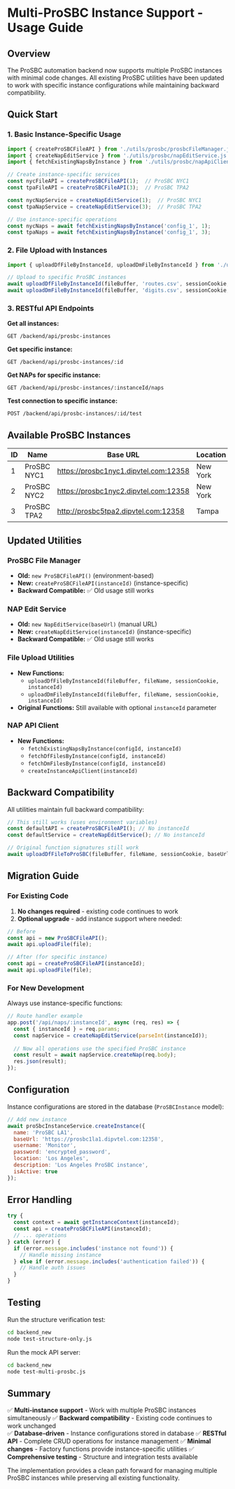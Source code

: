 # Multi-ProSBC Instance Support - Usage Guide

## Overview

The ProSBC automation backend now supports multiple ProSBC instances with minimal code changes. All existing ProSBC utilities have been updated to work with specific instance configurations while maintaining backward compatibility.

## Quick Start

### 1. Basic Instance-Specific Usage

```javascript
import { createProSBCFileAPI } from './utils/prosbc/prosbcFileManager.js';
import { createNapEditService } from './utils/prosbc/napEditService.js';
import { fetchExistingNapsByInstance } from './utils/prosbc/napApiClientFixed.js';

// Create instance-specific services
const nycFileAPI = createProSBCFileAPI(1);  // ProSBC NYC1
const tpaFileAPI = createProSBCFileAPI(3);  // ProSBC TPA2

const nycNapService = createNapEditService(1);  // ProSBC NYC1
const tpaNapService = createNapEditService(3);  // ProSBC TPA2

// Use instance-specific operations
const nycNaps = await fetchExistingNapsByInstance('config_1', 1);
const tpaNaps = await fetchExistingNapsByInstance('config_1', 3);
```

### 2. File Upload with Instances

```javascript
import { uploadDfFileByInstanceId, uploadDmFileByInstanceId } from './utils/prosbc/fileUpload.js';

// Upload to specific ProSBC instances
await uploadDfFileByInstanceId(fileBuffer, 'routes.csv', sessionCookie, 1); // NYC1
await uploadDmFileByInstanceId(fileBuffer, 'digits.csv', sessionCookie, 3); // TPA2
```

### 3. RESTful API Endpoints

**Get all instances:**
```
GET /backend/api/prosbc-instances
```

**Get specific instance:**
```
GET /backend/api/prosbc-instances/:id
```

**Get NAPs for specific instance:**
```
GET /backend/api/prosbc-instances/:instanceId/naps
```

**Test connection to specific instance:**
```
POST /backend/api/prosbc-instances/:id/test
```

## Available ProSBC Instances

| ID | Name | Base URL | Location |
|----|------|----------|----------|
| 1 | ProSBC NYC1 | https://prosbc1nyc1.dipvtel.com:12358 | New York |
| 2 | ProSBC NYC2 | https://prosbc1nyc2.dipvtel.com:12358 | New York |
| 3 | ProSBC TPA2 | http://prosbc5tpa2.dipvtel.com:12358 | Tampa |

## Updated Utilities

### ProSBC File Manager
- **Old:** `new ProSBCFileAPI()` (environment-based)
- **New:** `createProSBCFileAPI(instanceId)` (instance-specific)
- **Backward Compatible:** ✅ Old usage still works

### NAP Edit Service
- **Old:** `new NapEditService(baseUrl)` (manual URL)
- **New:** `createNapEditService(instanceId)` (instance-specific)
- **Backward Compatible:** ✅ Old usage still works

### File Upload Utilities
- **New Functions:**
  - `uploadDfFileByInstanceId(fileBuffer, fileName, sessionCookie, instanceId)`
  - `uploadDmFileByInstanceId(fileBuffer, fileName, sessionCookie, instanceId)`
- **Original Functions:** Still available with optional `instanceId` parameter

### NAP API Client
- **New Functions:**
  - `fetchExistingNapsByInstance(configId, instanceId)`
  - `fetchDfFilesByInstance(configId, instanceId)`
  - `fetchDmFilesByInstance(configId, instanceId)`
  - `createInstanceApiClient(instanceId)`

## Backward Compatibility

All utilities maintain full backward compatibility:

```javascript
// This still works (uses environment variables)
const defaultAPI = createProSBCFileAPI(); // No instanceId
const defaultService = createNapEditService(); // No instanceId

// Original function signatures still work
await uploadDfFileToProSBC(fileBuffer, fileName, sessionCookie, baseUrl);
```

## Migration Guide

### For Existing Code

1. **No changes required** - existing code continues to work
2. **Optional upgrade** - add instance support where needed:

```javascript
// Before
const api = new ProSBCFileAPI();
await api.uploadFile(file);

// After (for specific instance)
const api = createProSBCFileAPI(instanceId);
await api.uploadFile(file);
```

### For New Development

Always use instance-specific functions:

```javascript
// Route handler example
app.post('/api/naps/:instanceId', async (req, res) => {
  const { instanceId } = req.params;
  const napService = createNapEditService(parseInt(instanceId));
  
  // Now all operations use the specified ProSBC instance
  const result = await napService.createNap(req.body);
  res.json(result);
});
```

## Configuration

Instance configurations are stored in the database (`ProSBCInstance` model):

```javascript
// Add new instance
await proSbcInstanceService.createInstance({
  name: 'ProSBC LA1',
  baseUrl: 'https://prosbc1la1.dipvtel.com:12358',
  username: 'Monitor',
  password: 'encrypted_password',
  location: 'Los Angeles',
  description: 'Los Angeles ProSBC instance',
  isActive: true
});
```

## Error Handling

```javascript
try {
  const context = await getInstanceContext(instanceId);
  const api = createProSBCFileAPI(instanceId);
  // ... operations
} catch (error) {
  if (error.message.includes('instance not found')) {
    // Handle missing instance
  } else if (error.message.includes('authentication failed')) {
    // Handle auth issues
  }
}
```

## Testing

Run the structure verification test:

```bash
cd backend_new
node test-structure-only.js
```

Run the mock API server:

```bash
cd backend_new
node test-multi-prosbc.js
```

## Summary

✅ **Multi-instance support** - Work with multiple ProSBC instances simultaneously
✅ **Backward compatibility** - Existing code continues to work unchanged  
✅ **Database-driven** - Instance configurations stored in database
✅ **RESTful API** - Complete CRUD operations for instance management
✅ **Minimal changes** - Factory functions provide instance-specific utilities
✅ **Comprehensive testing** - Structure and integration tests available

The implementation provides a clean path forward for managing multiple ProSBC instances while preserving all existing functionality.
